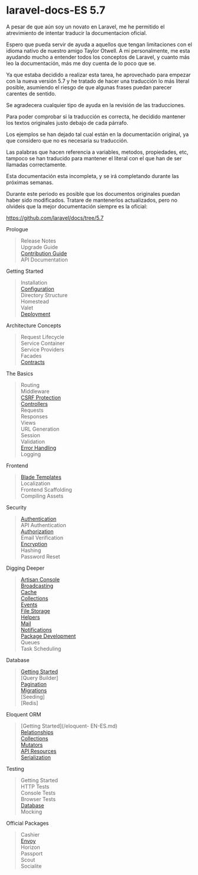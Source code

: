 # laravel-docs-ES 5.7

A pesar de que aún soy un novato en Laravel, me he permitido el atrevimiento de intentar traducir la documentacion oficial.

Espero que pueda servir de ayuda a aquellos que tengan limitaciones con el idioma nativo de nuestro amigo Taylor Otwell. A mi personalmente, me esta ayudando mucho a entender todos los conceptos de Laravel, y cuanto más leo la documentación, más me doy cuenta de lo poco que se.

Ya que estaba decidido a realizar esta tarea, he aprovechado para empezar con la nueva versión 5.7 y he tratado de hacer una traducción lo más literal posible, asumiendo el riesgo de que algunas frases puedan parecer carentes de sentido.

Se agradecera cualquier tipo de ayuda en la revisión de las traducciones.

Para poder comprobar si la traducción es correcta, he decidido mantener los textos originales justo debajo de cada párrafo.

Los ejemplos se han dejado tal cual están en la documentación original, ya que considero que no es necesaria su traducción.

Las palabras que hacen referencia a variables, metodos, propiedades, etc, tampoco se han traducido para mantener el literal con el que han de ser llamadas correctamente.

Esta documentación esta incompleta, y se irá completando durante las próximas semanas.

Durante este periodo es posible que los documentos originales puedan haber sido modificados. Tratare de mantenerlos actualizados, pero no olvideis que la mejor documentación siempre es la oficial:

https://github.com/laravel/docs/tree/5.7



Prologue
> Release Notes  
> Upgrade Guide  
> [Contribution Guide](/contributions-EN-ES.md)  
> API Documentation

Getting Started
> Installation  
> [Configuration](/configuration-EN-ES.md)  
> Directory Structure  
> Homestead  
> Valet  
> [Deployment](/deployment-EN-ES.md)

Architecture Concepts
> Request Lifecycle  
> Service Container  
> Service Providers  
> Facades  
> [Contracts](/contracts-EN-ES.md)

The Basics
> Routing  
> Middleware  
> [CSRF Protection](/csrf-EN-ES.md)  
> [Controllers](/controllers-EN-ES.md)  
> Requests  
> Responses  
> Views  
> URL Generation  
> Session  
> Validation  
> [Error Handling](/errors-EN-ES.md)  
> Logging

Frontend
> [Blade Templates](/blade-EN-ES.md)  
> Localization  
> Frontend Scaffolding  
> Compiling Assets

Security
> [Authentication](/authentication-EN-ES.md)  
> API Authentication  
> [Authorization](/authorization-EN-ES.md)  
> Email Verification  
> [Encryption](/encryption-EN-ES.md)  
> Hashing  
> Password Reset

Digging Deeper
> [Artisan Console](/artisan-EN-ES.md)  
> [Broadcasting](/broadcasting-EN-ES.md)  
> [Cache](/cache-EN-ES.md)  
> [Collections](/collections-EN-ES.md)  
> [Events](/events-EN-ES.md)  
> [File Storage](/filesystem-EN-ES.md)  
> [Helpers](/helpers-EN-ES.md)  
> [Mail](/mail-EN-ES.md)  
> [Notifications](/notifications-EN-ES.md)  
> [Package Development](/packages-EN-ES.md)  
> Queues  
> Task Scheduling

Database
> [Getting Started](/database-EN-ES.md)  
> [Query Builder]  
> [Pagination](/pagination-EN-ES.md)  
> [Migrations](/migrations-EN-ES.md)  
> [Seeding]  
> [Redis]  

Eloquent ORM
> [Getting Started](/eloquent- EN-ES.md)  
> [Relationships](/eloquent-relationships-EN-ES.md)  
> [Collections](/eloquent-collections-EN-ES.md)  
> [Mutators](/eloquent-mutators-EN-ES.md)  
> [API Resources](/eloquent-resources-EN-ES.md)  
> [Serialization](/eloquent-serialization-EN-ES.md)

Testing
> Getting Started  
> HTTP Tests  
> Console Tests  
> Browser Tests  
> [Database](/database-testing-EN-ES.md)  
> Mocking

Official Packages
> Cashier  
> [Envoy](/envoy-EN-ES.md)  
> Horizon  
> Passport  
> Scout  
> Socialite
